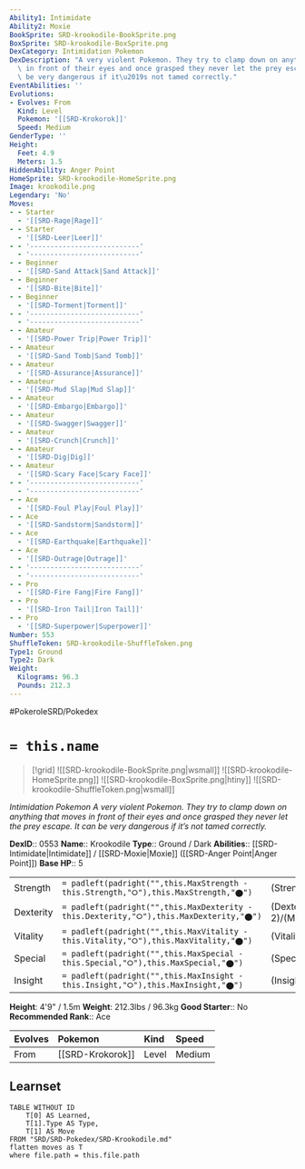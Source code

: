 ```yaml
---
Ability1: Intimidate
Ability2: Moxie
BookSprite: SRD-krookodile-BookSprite.png
BoxSprite: SRD-krookodile-BoxSprite.png
DexCategory: Intimidation Pokemon
DexDescription: "A very violent Pokemon. They try to clamp down on anything that moves\
  \ in front of their eyes and once grasped they never let the prey escape. It can\
  \ be very dangerous if it\u2019s not tamed correctly."
EventAbilities: ''
Evolutions:
- Evolves: From
  Kind: Level
  Pokemon: '[[SRD-Krokorok]]'
  Speed: Medium
GenderType: ''
Height:
  Feet: 4.9
  Meters: 1.5
HiddenAbility: Anger Point
HomeSprite: SRD-krookodile-HomeSprite.png
Image: krookodile.png
Legendary: 'No'
Moves:
- - Starter
  - '[[SRD-Rage|Rage]]'
- - Starter
  - '[[SRD-Leer|Leer]]'
- - '---------------------------'
  - '---------------------------'
- - Beginner
  - '[[SRD-Sand Attack|Sand Attack]]'
- - Beginner
  - '[[SRD-Bite|Bite]]'
- - Beginner
  - '[[SRD-Torment|Torment]]'
- - '---------------------------'
  - '---------------------------'
- - Amateur
  - '[[SRD-Power Trip|Power Trip]]'
- - Amateur
  - '[[SRD-Sand Tomb|Sand Tomb]]'
- - Amateur
  - '[[SRD-Assurance|Assurance]]'
- - Amateur
  - '[[SRD-Mud Slap|Mud Slap]]'
- - Amateur
  - '[[SRD-Embargo|Embargo]]'
- - Amateur
  - '[[SRD-Swagger|Swagger]]'
- - Amateur
  - '[[SRD-Crunch|Crunch]]'
- - Amateur
  - '[[SRD-Dig|Dig]]'
- - Amateur
  - '[[SRD-Scary Face|Scary Face]]'
- - '---------------------------'
  - '---------------------------'
- - Ace
  - '[[SRD-Foul Play|Foul Play]]'
- - Ace
  - '[[SRD-Sandstorm|Sandstorm]]'
- - Ace
  - '[[SRD-Earthquake|Earthquake]]'
- - Ace
  - '[[SRD-Outrage|Outrage]]'
- - '---------------------------'
  - '---------------------------'
- - Pro
  - '[[SRD-Fire Fang|Fire Fang]]'
- - Pro
  - '[[SRD-Iron Tail|Iron Tail]]'
- - Pro
  - '[[SRD-Superpower|Superpower]]'
Number: 553
ShuffleToken: SRD-krookodile-ShuffleToken.png
Type1: Ground
Type2: Dark
Weight:
  Kilograms: 96.3
  Pounds: 212.3
---
```


#PokeroleSRD/Pokedex

# `= this.name`

> [!grid]
> ![[SRD-krookodile-BookSprite.png|wsmall]]
> ![[SRD-krookodile-HomeSprite.png]]
> ![[SRD-krookodile-BoxSprite.png|htiny]]
> ![[SRD-krookodile-ShuffleToken.png|wsmall]]


*Intimidation Pokemon*
*A very violent Pokemon. They try to clamp down on anything that moves in front of their eyes and once grasped they never let the prey escape. It can be very dangerous if it’s not tamed correctly.*

**DexID**:: 0553
**Name**:: Krookodile
**Type**:: Ground / Dark
**Abilities**:: [[SRD-Intimidate|Intimidate]] / [[SRD-Moxie|Moxie]] ([[SRD-Anger Point|Anger Point]])
**Base HP**:: 5

|           |                                                                                        |                                          |
| --------- | -------------------------------------------------------------------------------------- | ---------------------------------------- |
| Strength  | `= padleft(padright("",this.MaxStrength - this.Strength,"⭘"),this.MaxStrength,"⬤")`    | (Strength::3)/(MaxStrength::6)   |
| Dexterity | `= padleft(padright("",this.MaxDexterity - this.Dexterity,"⭘"),this.MaxDexterity,"⬤")` | (Dexterity:: 2)/(MaxDexterity::5) |
| Vitality  | `= padleft(padright("",this.MaxVitality - this.Vitality,"⭘"),this.MaxVitality,"⬤")`    | (Vitality::2)/(MaxVitality::5)   |
| Special   | `= padleft(padright("",this.MaxSpecial - this.Special,"⭘"),this.MaxSpecial,"⬤")`       | (Special::2)/(MaxSpecial::4)     |
| Insight   | `= padleft(padright("",this.MaxInsight - this.Insight,"⭘"),this.MaxInsight,"⬤")`       | (Insight::2)/(MaxInsight::5)     |

**Height**: 4'9" / 1.5m
**Weight**: 212.3lbs / 96.3kg
**Good Starter**:: No
**Recommended Rank**:: Ace

| Evolves   | Pokemon          | Kind   | Speed   |
|:----------|:-----------------|:-------|:--------|
| From      | [[SRD-Krokorok]] | Level  | Medium  |

## Learnset

```dataview
TABLE WITHOUT ID
    T[0] AS Learned,
    T[1].Type AS Type,
    T[1] AS Move
FROM "SRD/SRD-Pokedex/SRD-Krookodile.md"
flatten moves as T
where file.path = this.file.path
```
